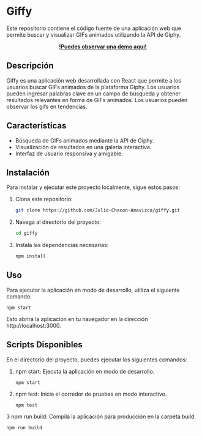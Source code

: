 # Giffy

Este repositorio contiene el código fuente de una aplicación web que permite buscar y visualizar GIFs animados utilizando la API de Giphy.

<div align="center">

**[!Puedes observar una demo aqui!](https://giffy-sigma-seven.vercel.app/)**

</div>


## Descripción

Giffy es una aplicación web desarrollada con React que permite a los usuarios buscar GIFs animados de la plataforma Giphy. Los usuarios pueden ingresar palabras clave en un campo de búsqueda y obtener resultados relevantes en forma de GIFs animados. Los usuarios pueden observar los gifs en tendencias.

## Características

- Búsqueda de GIFs animados mediante la API de Giphy.
- Visualización de resultados en una galería interactiva.
- Interfaz de usuario responsiva y amigable.

## Instalación

Para instalar y ejecutar este proyecto localmente, sigue estos pasos:

1. Clona este repositorio:
   ```bash
   git clone https://github.com/Julio-Chacon-Amavizca/giffy.git

2. Navega al directorio del proyecto:
   ```bash
   cd giffy

3. Instala las dependencias necesarias:
   ```bash
   npm install

## Uso

Para ejecutar la aplicación en modo de desarrollo, utiliza el siguiente comando:

   ```shell
   npm start
   ```

Esto abrirá la aplicación en tu navegador en la dirección http://localhost:3000.

## Scripts Disponibles

En el directorio del proyecto, puedes ejecutar los siguientes comandos:

1. npm start: Ejecuta la aplicación en modo de desarrollo.
   ```shell
   npm start
   ```

2. npm test: Inicia el corredor de pruebas en modo interactivo.
   ```shell
   npm test
   ```
3 npm run build: Compila la aplicación para producción en la carpeta build.
   ```shell
   npm run build
   ```